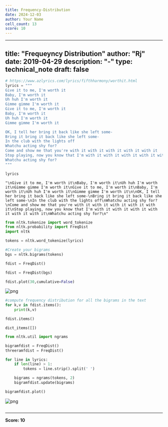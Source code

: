 ```yaml
---
title: Frequency-Distribution
date: 2024-12-03
author: Your Name
cell_count: 13
score: 10
---
```


---
title: "Frequeyncy Distribution"
author: "Rj"
date: 2019-04-29
description: "-"
type: technical_note
draft: false
---

```python
# https://www.azlyrics.com/lyrics/fifthharmony/worthit.html
lyrics = """
Give it to me, I'm worth it
Baby, I'm worth it
Uh huh I'm worth it
Gimme gimme I'm worth it
Give it to me, I'm worth it
Baby, I'm worth it
Uh huh I'm worth it
Gimme gimme I'm worth it

OK, I tell her bring it back like she left some-
Bring it bring it back like she left some-
In the club with the lights off
Whatchu acting shy for?
Come and show me that you're with it with it with it with it with it
Stop playing, now you know that I'm with it with it with it with it with it with it
Whatchu acting shy for?
"""
```


```python
lyrics
```




    "\nGive it to me, I'm worth it\nBaby, I'm worth it\nUh huh I'm worth it\nGimme gimme I'm worth it\nGive it to me, I'm worth it\nBaby, I'm worth it\nUh huh I'm worth it\nGimme gimme I'm worth it\n\nOK, I tell her bring it back like she left some-\nBring it bring it back like she left some-\nIn the club with the lights off\nWhatchu acting shy for?\nCome and show me that you're with it with it with it with it with it\nStop playing, now you know that I'm with it with it with it with it with it with it\nWhatchu acting shy for?\n"




```python
from nltk.tokenize import word_tokenize
from nltk.probability import FreqDist
import nltk
```


```python
tokens = nltk.word_tokenize(lyrics)

#Create your bigrams
bgs = nltk.bigrams(tokens)
```


```python
fdist = FreqDist()
```


```python
fdist = FreqDist(bgs)
```


```python
fdist.plot(30,cumulative=False)
```


    
![png](/mlnotes/images/frequency-distribution_7_0.png)
    



```python
#compute frequency distribution for all the bigrams in the text
for k,v in fdist.items():
    print(k,v)
```


```python
fdist.items()
```




    dict_items([])




```python
from nltk.util import ngrams    

bigramfdist = FreqDist()
threeramfdist = FreqDist()

for line in lyrics:
    if len(line) > 1:
        tokens = line.strip().split(' ')

    bigrams = ngrams(tokens, 2)
    bigramfdist.update(bigrams)
```


```python
bigramfdist.plot()
```


    
![png](/mlnotes/images/frequency-distribution_11_0.png)
    



```python

```


---
**Score: 10**